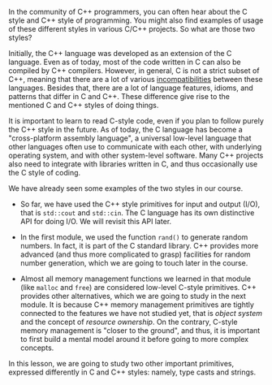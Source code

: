 In the community of C++ programmers, you can often hear about the C style and C++ style of programming. 
You might also find examples of usage of these different styles in various C/C++ projects.
So what are those two styles?

Initially, the C++ language was developed as an extension of the C language.
Even as of today, most of the code written in C can also be compiled by C++ compilers.
However, in general, C is not a strict subset of C++, meaning that 
there are a lot of various [incompatibilities](https://en.wikipedia.org/wiki/Compatibility_of_C_and_C%2B%2B) 
between these languages.
Besides that, there are a lot of language features, idioms, and patterns that differ in C and C++.
These difference give rise to the mentioned C and C++ styles of doing things.

It is important to learn to read C-style code, even if you plan to follow purely the C++ style in the future.
As of today, the C language has become a "cross-platform assembly language",
a universal low-level language that other languages often use to communicate
with each other, with underlying operating system, and with other system-level software.
Many C++ projects also need to integrate with libraries written in C,
and thus occasionally use the C style of coding.

We have already seen some examples of the two styles in our course.

- So far, we have used the C++ style primitives for input and output (I/O), 
  that is `std::cout` and `std::cin`.
  The C language has its own distinctive API for doing I/O. 
  We will revisit this API later. 

- In the first module, we used the function `rand()` to generate random numbers. 
  In fact, it is part of the C standard library. C++ provides more advanced
  (and thus more complicated to grasp) facilities for random number generation, 
  which we are going to touch later in the course.

- Almost all memory management functions we learned in that module
  (like `malloc` and `free`) are considered low-level C-style primitives. 
  C++ provides other alternatives, which we are going to study in the next module. 
  It is because C++ memory management primitives are tightly connected to the
  features we have not studied yet, that is _object system_ and the concept of _resource ownership_. 
  On the contrary, C-style memory management is "closer to the ground", 
  and thus, it is important to first build a mental model around it before going to more complex concepts.

In this lesson, we are going to study two other important primitives,
expressed differently in C and C++ styles: namely, type casts and strings.